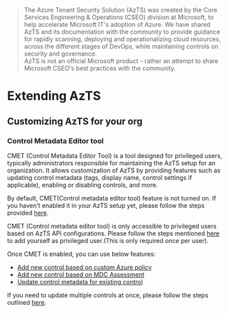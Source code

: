 > The Azure Tenant Security Solution (AzTS) was created by the Core Services Engineering & Operations (CSEO) division at Microsoft, to help accelerate Microsoft IT's adoption of Azure. We have shared AzTS and its documentation with the community to provide guidance for rapidly scanning, deploying and operationalizing cloud resources, across the different stages of DevOps, while maintaining controls on security and governance.
<br>AzTS is not an official Microsoft product – rather an attempt to share Microsoft CSEO's best practices with the community.

# Extending AzTS

## Customizing AzTS for your org

### Control Metadata Editor tool
CMET (Control Metadata Editor Tool) is a tool designed for privileged users, typically administrators responsible for maintaining the AzTS setup for an organization. It allows customization of AzTS by providing features such as updating control metadata (tags, display name, control settings if applicable), enabling or disabling controls, and more.

By default, CMET(Control metadata editor tool) feature is not turned on. If you haven't enabled it in your AzTS setup yet, please follow the steps provided [here](../Extending%20AzTS/Prerequisites.md#prerequisite-azts-configurations-to-enable-control-metadata-editor-toolcmet).

CMET (Control metadata editor tool) is only accessible to privileged users based on AzTS API configurations. Please follow the steps mentioned [here](../06-Customizing%20AzTS%20for%20your%20org/Extending%20AzTS/Prerequisites.md#access-to-cmet-control-metadata-editor-tool) to add yourself as privileged user.(This is only required once per user).

Once CMET is enabled, you can use below features:

   - [Add new control based on custom Azure policy](/06-Customizing%20AzTS%20for%20your%20org/Extending%20AzTS/AddControlForPolicy.md)
   - [Add new control based on MDC Assessment](/06-Customizing%20AzTS%20for%20your%20org/Extending%20AzTS/AddControlForAssessment.md) 
   - [Update control metadata for existing control](../06-Customizing%20AzTS%20for%20your%20org/Extending%20AzTS/UpdateControlMetadata.md)

   If you need to update multiple controls at once, please follow the steps outlined [here](/06-Customizing%20AzTS%20for%20your%20org/Extending%20AzTS/FeaturesInCMET.md#bulk-edit).
   
   









